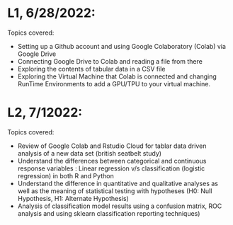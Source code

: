 # L1, 6/28/2022:

Topics covered:
- Setting up a Github account and using Google Colaboratory (Colab) via Google Drive
- Connecting Google Drive to Colab and reading a file from there
- Exploring the contents of tabular data in a CSV file
- Exploring the Virtual Machine that Colab is connected and changing RunTime Environments to add a GPU/TPU to your virtual machine. 


# L2, 7/12022:

Topics covered:
- Review of Google Colab and Rstudio Cloud for tablar data driven analysis of a new data set (british seatbelt study)
- Understand the differences between categorical and continuous response variables :  Linear regression v/s classification (logistic regression) in both R and Python
- Understand the difference in quantitative and qualitative analyses as well as the meaning of statistical testing with hypotheses (H0: Null Hypothesis, H1: Alternate Hypothesis)
- Analysis of classification model results using a confusion matrix, ROC analysis and using sklearn classification reporting techniques) 


